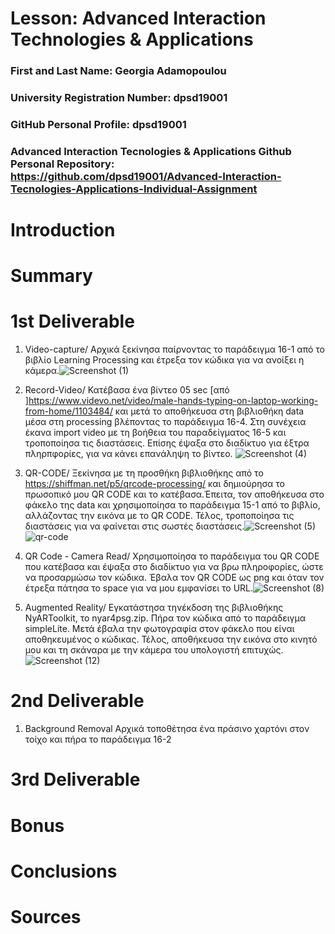 # Lesson: Advanced Interaction Technologies & Applications

### First and Last Name: Georgia Adamopoulou
### University Registration Number: dpsd19001
### GitHub Personal Profile: dpsd19001
### Advanced Interaction Tecnologies & Applications Github Personal Repository: https://github.com/dpsd19001/Advanced-Interaction-Tecnologies-Applications-Individual-Assignment

# Introduction

# Summary


# 1st Deliverable
1. Video-capture/ Αρχικά ξεκίνησα παίρνοντας το παράδειγμα 16-1 από το βιβλίο Learning Processing και έτρεξα τον κώδικα για να ανοίξει η κάμερα.![Screenshot (1)](https://user-images.githubusercontent.com/100957090/199227746-c9fa038d-f9eb-4374-a11d-769113a7aa28.png)



2. Record-Video/ Κατέβασα ένα βίντεο 05 sec [από ]https://www.videvo.net/video/male-hands-typing-on-laptop-working-from-home/1103484/ και μετά το αποθήκευσα στη βιβλιοθήκη data μέσα στη processing βλέποντας το παράδειγμα 16-4. Στη συνέχεια έκανα import video με τη βοήθεια του παραδείγματος 16-5 και τροποποίησα τις διαστάσεις. Επίσης έψαξα στο διαδίκτυο για έξτρα πληρπφορίες, για να κάνει επανάληψη το βίντεο. ![Screenshot (4)](https://user-images.githubusercontent.com/100957090/199236758-613caf0b-fe2c-4863-aaab-dfd1694bbaa8.png)

3. QR-CODE/ Ξεκίνησα με τη προσθήκη βιβλιοθήκης από το https://shiffman.net/p5/qrcode-processing/ και δημιούρησα το πρωσοπικό μου QR CODE και το κατέβασα.Έπειτα, τον αποθήκευσα στο φάκελο της data και χρησιμοποίησα το παράδειγμα 15-1 από το βιβλίο, αλλάζοντας την εικόνα με το QR CODE. Τέλος, τροποποίησα τις διαστάσεις για να φαίνεται στις σωστές διαστάσεις.![Screenshot (5)](https://user-images.githubusercontent.com/100957090/199255351-a5bc8389-4399-4fd2-8001-413c6429bef2.png) ![qr-code](https://user-images.githubusercontent.com/100957090/199255530-a591bbb7-5aea-4e5d-b85a-f733d45d4296.png)

4. QR Code - Camera Read/ Χρησιμοποίησα το παράδειγμα του QR CODE που κατέβασα και έψαξα στο διαδίκτυο για να βρω πληροφορίες, ώστε να προσαρμώσω τον κώδικα. Έβαλα τον QR CODE ως png και όταν τον έτρεξα πάτησα το space για να μου εμφανίσει το URL.![Screenshot (8)](https://user-images.githubusercontent.com/100957090/199261364-8ef05daf-a18d-4a36-96e8-4de9804ed71c.png)

5.  Augmented Reality/ Εγκατάστησα τηνέκδοση της βιβλιοθήκης NyARToolkit, το nyar4psg.zip. Πήρα τον κώδικα από το παράδειγμα simpleLite. Μετά έβαλα την φωτογραφία στον φάκελο που είναι αποθηκευμένος ο κώδικας. Τέλος, αποθήκευσα την εικόνα στο κινητό μου και τη σκάναρα με την κάμερα του υπολογιστή επιτυχώς. ![Screenshot (12)](https://user-images.githubusercontent.com/100957090/199272119-b28a180c-05da-4b92-a258-7afc58d7f708.png)




# 2nd Deliverable
1. Background Removal
Αρχικά τοποθέτησα ένα πράσινο χαρτόνι στον τοίχο και πήρα το παράδειγμα 16-2


# 3rd Deliverable 


# Bonus 


# Conclusions


# Sources
